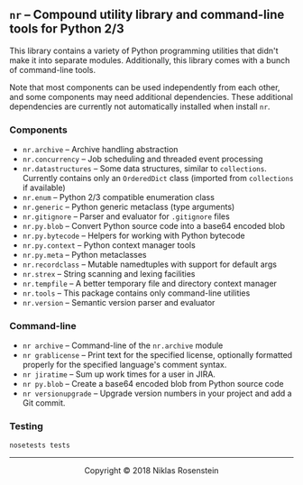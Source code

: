 ## `nr` &ndash; Compound utility library and command-line tools for Python 2/3

This library contains a variety of Python programming utilities that didn't
make it into separate modules. Additionally, this library comes with a bunch
of command-line tools.

Note that most components can be used independently from each other, and some
components may need additional dependencies. These additional dependencies are
currently not automatically installed when install `nr`.

### Components

* `nr.archive` &ndash; Archive handling abstraction
* `nr.concurrency` &ndash; Job scheduling and threaded event processing
* `nr.datastructures` &ndash; Some data structures, similar to `collections`.
  Currently contains only an `OrderedDict` class (imported from `collections`
  if available)
* `nr.enum` &ndash; Python 2/3 compatible enumeration class
* `nr.generic` &ndash; Python generic metaclass (type arguments)
* `nr.gitignore` &ndash; Parser and evaluator for `.gitignore` files
* `nr.py.blob` &ndash; Convert Python source code into a base64 encoded blob
* `nr.py.bytecode` &ndash; Helpers for working with Python bytecode
* `nr.py.context` &ndash; Python context manager tools
* `nr.py.meta` &ndash; Python metaclasses
* `nr.recordclass` &ndash; Mutable namedtuples with support for default args
* `nr.strex` &ndash; String scanning and lexing facilities
* `nr.tempfile` &ndash; A better temporary file and directory context manager
* `nr.tools` &ndash; This package contains only command-line utilities
* `nr.version` &ndash; Semantic version parser and evaluator

### Command-line

* `nr archive` &ndash; Command-line of the `nr.archive` module
* `nr grablicense` &ndash; Print text for the specified license, optionally
  formatted properly for the specified language's comment syntax.
* `nr jiratime` &ndash; Sum up work times for a user in JIRA.
* `nr py.blob` &ndash; Create a base64 encoded blob from Python source code
* `nr versionupgrade` &ndash; Upgrade version numbers in your project and
  add a Git commit.

### Testing

    nosetests tests

---

<p align="center">Copyright &copy; 2018 Niklas Rosenstein</p>
